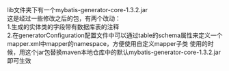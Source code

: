 lib文件夹下有一个mybatis-generator-core-1.3.2.jar<br>
这是经过一些修改之后的包，有两个改动：<br>
1.生成的实体类的字段带有数据库表的注释<br>
2.在generatorConfiguration配置文件中可以通过table的schema属性来定义一个mapper.xml中mapper的namespace，方便使用自定义mapper子类
使用的时候，用这个jar包替换maven本地仓库中的默认mybatis-generator-core-1.3.2.jar即可生效